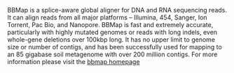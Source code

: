 BBMap is a splice-aware global aligner for DNA and RNA sequencing reads. It can align reads from all major platforms – Illumina, 454, Sanger, Ion Torrent, Pac Bio, and Nanopore. BBMap is fast and extremely accurate, particularly with highly mutated genomes or reads with long indels, even whole-gene deletions over 100kbp long. It has no upper limit to genome size or number of contigs, and has been successfully used for mapping to an 85 gigabase soil metagenome with over 200 million contigs.
For more information please visit the [bbmap homepage](https://jgi.doe.gov/data-and-tools/bbtools/bb-tools-user-guide/bbmap-guide/)
